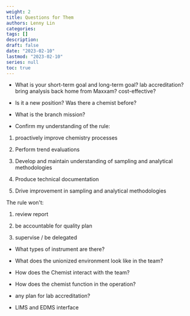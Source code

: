 ```yaml
---
weight: 2
title: Questions for Them
authors: Lenny Lin
categories: 
tags: []
description: 
draft: false
date: "2023-02-10"
lastmod: "2023-02-10"
series: null
toc: true
---
```


* What is your short-term goal and long-term goal?
lab accreditation? bring analysis back home from Maxxam? cost-effective?


* Is it a new position?  Was there a chemist before?  

* What is the branch mission?  

* Confirm my understanding of the rule:  

1) proactively improve chemistry processes  

2) Perform trend evaluations

3) Develop and maintain understanding of sampling and analytical methodologies  

4) Produce technical documentation

5) Drive improvement in sampling and analytical methodologies

The rule won't:

1) review report

2) be accountable for quality plan  

3) supervise / be delegated  



* What types of instrument are there?  

* What does the unionized environment look like in the team?

* How does the Chemist interact with the team?

* How does the chemist function in the operation?

* any plan for lab accreditation?

* LIMS and EDMS interface

